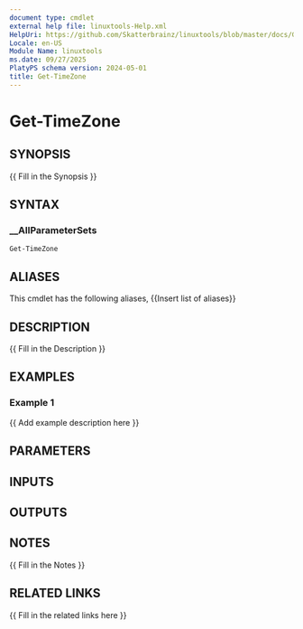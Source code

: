 ```yaml
---
document type: cmdlet
external help file: linuxtools-Help.xml
HelpUri: https://github.com/Skatterbrainz/linuxtools/blob/master/docs/Get-TimeZone.md
Locale: en-US
Module Name: linuxtools
ms.date: 09/27/2025
PlatyPS schema version: 2024-05-01
title: Get-TimeZone
---
```


# Get-TimeZone

## SYNOPSIS

{{ Fill in the Synopsis }}

## SYNTAX

### __AllParameterSets

```
Get-TimeZone
```

## ALIASES

This cmdlet has the following aliases,
  {{Insert list of aliases}}

## DESCRIPTION

{{ Fill in the Description }}

## EXAMPLES

### Example 1

{{ Add example description here }}

## PARAMETERS

## INPUTS

## OUTPUTS

## NOTES

{{ Fill in the Notes }}

## RELATED LINKS

{{ Fill in the related links here }}

